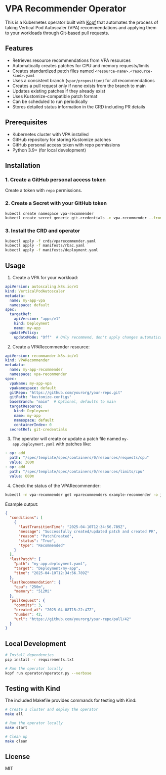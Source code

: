 # VPA Recommender Operator

This is a Kubernetes operator built with [Kopf](https://github.com/nolar/kopf) that automates the process of taking Vertical Pod Autoscaler (VPA) recommendations and applying them to your workloads through Git-based pull requests.

## Features

- Retrieves resource recommendations from VPA resources
- Automatically creates patches for CPU and memory requests/limits
- Creates standardized patch files named `<resource-name>.<resource-kind>.yaml`
- Uses a consistent branch (`vpar/proposition`) for all recommendations
- Creates a pull request only if none exists from the branch to main
- Updates existing patches if they already exist
- Uses Kustomize-compatible patch format
- Can be scheduled to run periodically
- Stores detailed status information in the CRD including PR details

## Prerequisites

- Kubernetes cluster with VPA installed
- GitHub repository for storing Kustomize patches
- GitHub personal access token with repo permissions
- Python 3.9+ (for local development)

## Installation

### 1. Create a GitHub personal access token

Create a token with `repo` permissions.

### 2. Create a Secret with your GitHub token

```bash
kubectl create namespace vpa-recommender
kubectl create secret generic git-credentials -n vpa-recommender --from-literal=token=your-github-token
```

### 3. Install the CRD and operator

```bash
kubectl apply -f crds/vparecommender.yaml
kubectl apply -f manifests/rbac.yaml
kubectl apply -f manifests/deployment.yaml
```

## Usage

1. Create a VPA for your workload:

```yaml
apiVersion: autoscaling.k8s.io/v1
kind: VerticalPodAutoscaler
metadata:
  name: my-app-vpa
  namespace: default
spec:
  targetRef:
    apiVersion: "apps/v1"
    kind: Deployment
    name: my-app
  updatePolicy:
    updateMode: "Off"  # Only recommend, don't apply changes automatically
```

2. Create a VPARecommender resource:

```yaml
apiVersion: recommander.k8s.io/v1
kind: VPARecommender
metadata:
  name: my-app-recommender
  namespace: vpa-recommender
spec:
  vpaName: my-app-vpa
  vpaNamespace: default
  gitRepo: "https://github.com/yourorg/your-repo.git"
  gitPath: "kustomize-configs"
  baseBranch: "main"  # Optional, defaults to main
  targetResource:
    kind: Deployment
    name: my-app
    namespace: default
    containerIndex: 0
  secretRef: git-credentials
```

3. The operator will create or update a patch file named `my-app.deployment.yaml` with patches like:

```yaml
- op: add
  path: "/spec/template/spec/containers/0/resources/requests/cpu" 
  value: 300m
- op: add
  path: "/spec/template/spec/containers/0/resources/limits/cpu" 
  value: 600m
```

4. Check the status of the VPARecommender:

```bash
kubectl -n vpa-recommender get vparecommenders example-recommender -o jsonpath='{.status}'
```

Example output:
```json
{
  "conditions": [
    {
      "lastTransitionTime": "2025-04-10T12:34:56.789Z",
      "message": "Successfully created/updated patch and created PR",
      "reason": "PatchCreated",
      "status": "True",
      "type": "Recommended"
    }
  ],
  "lastPatch": {
    "path": "my-app.deployment.yaml",
    "target": "Deployment/my-app",
    "time": "2025-04-10T12:34:56.789Z"
  },
  "lastRecommendation": {
    "cpu": "250m",
    "memory": "512Mi"
  },
  "pullRequest": {
    "commits": 3,
    "created_at": "2025-04-08T15:22:47Z",
    "number": 42,
    "url": "https://github.com/yourorg/your-repo/pull/42"
  }
}
```

## Local Development

```bash
# Install dependencies
pip install -r requirements.txt

# Run the operator locally
kopf run operator/operator.py --verbose
```

## Testing with Kind

The included Makefile provides commands for testing with Kind:

```bash
# Create a cluster and deploy the operator
make all

# Run the operator locally
make start

# Clean up
make clean
```

## License

MIT
